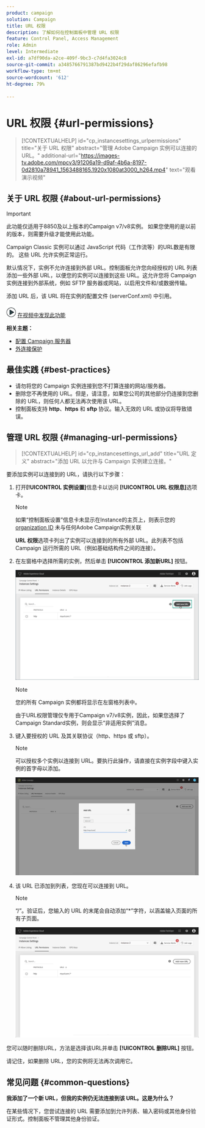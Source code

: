 ```yaml
---
product: campaign
solution: Campaign
title: URL 权限
description: 了解如何在控制面板中管理 URL 权限
feature: Control Panel, Access Management
role: Admin
level: Intermediate
exl-id: a7df90da-a2ce-409f-9bc3-c7d4fa3024c8
source-git-commit: a3485766791387bd9422b4f29daf86296efafb98
workflow-type: tm+mt
source-wordcount: '612'
ht-degree: 79%

---
```


# URL 权限 {#url-permissions}

>[!CONTEXTUALHELP]
>id="cp_instancesettings_urlpermissions"
>title="关于 URL 权限"
>abstract="管理 Adobe Campaign 实例可以连接的 URL。"
>additional-url="https://images-tv.adobe.com/mpcv3/91206a19-d9af-4b6a-8197-0d2810a78941_1563488165.1920x1080at3000_h264.mp4" text="观看演示视频"

## 关于 URL 权限 {#about-url-permissions}

>[!IMPORTANT]
>
>此功能仅适用于8850及以上版本的Campaign v7/v8实例。 如果您使用的是以前的版本，则需要升级才能使用此功能。

Campaign Classic 实例可以通过 JavaScript 代码（工作流等）的URL数是有限的。 这些 URL 允许实例正常运行。

默认情况下，实例不允许连接到外部 URL。控制面板允许您向经授权的 URL 列表添加一些外部 URL，以便您的实例可以连接到这些 URL。这允许您将 Campaign 实例连接到外部系统，例如 SFTP 服务器或网站，以启用文件和/或数据传输。

添加 URL 后，该 URL 将在实例的配置文件 (serverConf.xml) 中引用。

![](assets/do-not-localize/how-to-video.png) [在视频中发现此功能](https://experienceleague.adobe.com/docs/campaign-classic-learn/control-panel/instance-settings/adding-url-permissions.html#instance-settings)

**相关主题：**

* [配置 Campaign 服务器](https://experienceleague.adobe.com/docs/campaign-classic/using/installing-campaign-classic/additional-configurations/configuring-campaign-server.html)
* [外连接保护](https://experienceleague.adobe.com/docs/campaign-classic/using/installing-campaign-classic/security-privacy/server-configuration.html#outgoing-connection-protection)

## 最佳实践 {#best-practices}

* 请勿将您的 Campaign 实例连接到您不打算连接的网站/服务器。
* 删除您不再使用的 URL。但是，请注意，如果您公司的其他部分仍连接到您删除的 URL，则任何人都无法再次使用该 URL。
* 控制面板支持 **http**、**https** 和 **sftp** 协议。输入无效的 URL 或协议将导致错误。

## 管理 URL 权限 {#managing-url-permissions}

>[!CONTEXTUALHELP]
>id="cp_instancesettings_url_add"
>title="URL 定义"
>abstract="添加 URL 以允许与 Campaign 实例建立连接。"

要添加实例可以连接到的 URL，请执行以下步骤：

1. 打开&#x200B;**[!UICONTROL 实例设置]**&#x200B;信息卡以访问 **[!UICONTROL URL 权限息]**&#x200B;选项卡。

   >[!NOTE]
   >
   >如果“控制面板设置”信息卡未显示在Instance的主页上，则表示您的 [organization ID](https://experienceleague.adobe.com/docs/core-services/interface/administration/organizations.html?lang=zh-Hans) 未与任何Adobe Campaign实例关联
   >
   ><b><span class="uicontrol">URL 权限</span></b>选项卡列出了实例可以连接到的所有外部 URL。此列表不包括 Campaign 运行所需的 URL（例如基础结构件之间的连接）。

1. 在左窗格中选择所需的实例，然后单击 **[!UICONTROL 添加新URL]** 按钮。

   ![](assets/add_url1.png)

   >[!NOTE]
   >
   >您的所有 Campaign 实例都将显示在左窗格列表中。
   >
   >由于URL权限管理仅专用于Campaign v7/v8实例，因此，如果您选择了Campaign Standard实例，则会显示“非适用实例”消息。

1. 键入要授权的 URL 及其关联协议（http、https 或 sftp）。

   >[!NOTE]
   >
   >可以授权多个实例以连接到 URL。要执行此操作，请直接在实例字段中键入实例的首字母以添加。

   ![](assets/add_url2.png)

1. 该 URL 已添加到列表，您现在可以连接到 URL。

   >[!NOTE]
   >
   >“/”。验证后，您输入的 URL 的末尾会自动添加“*”字符，以涵盖输入页面的所有子页面。

   ![](assets/add_url_listnew.png)

您可以随时删除URL，方法是选择该URL并单击 **[!UICONTROL 删除URL]** 按钮。

请记住，如果删除 URL，您的实例将无法再次调用它。

## 常见问题 {#common-questions}

**我添加了一个新 URL，但我的实例仍无法连接到该 URL。这是为什么？**

在某些情况下，您尝试连接的 URL 需要添加到允许列表、输入密码或其他身份验证形式。控制面板不管理其他身份验证。
